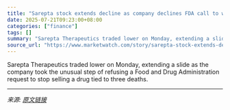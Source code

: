 ```yaml
---
title: "Sarepta stock extends decline as company declines FDA call to withdraw drug"
date: 2025-07-21T09:23:00+08:00
categories: ["finance"]
tags: []
summary: "Sarepta Therapeutics traded lower on Monday, extending a slide as the company took the unusual step of refusing a Food and Drug Administration request to stop selling a drug tied to three deaths."
source_url: "https://www.marketwatch.com/story/sarepta-stock-extends-decline-as-company-declines-fda-call-to-withdraw-drug-5b178533?mod=mw_rss_topstories"
---
```


Sarepta Therapeutics traded lower on Monday, extending a slide as the company took the unusual step of refusing a Food and Drug Administration request to stop selling a drug tied to three deaths.

---

*来源: [原文链接](https://www.marketwatch.com/story/sarepta-stock-extends-decline-as-company-declines-fda-call-to-withdraw-drug-5b178533?mod=mw_rss_topstories)*
